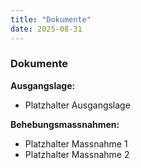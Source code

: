 ```yaml
---
title: "Dokumente"
date: 2025-08-31
---
```


### Dokumente

**Ausgangslage:**

- Platzhalter Ausgangslage

**Behebungsmassnahmen:**

- Platzhalter Massnahme 1
- Platzhalter Massnahme 2

